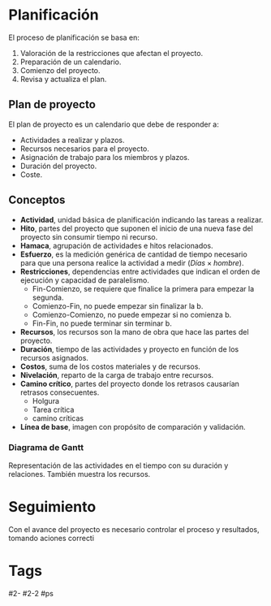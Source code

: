 # Planificación
El proceso de planificación se basa en:
1. Valoración de la restricciones que afectan el proyecto.
2. Preparación de un calendario.
3. Comienzo del proyecto.
4. Revisa y actualiza el plan.

## Plan de proyecto
El plan de proyecto es un calendario que debe de responder a:
- Actividades a realizar y plazos.
- Recursos necesarios para el proyecto.
- Asignación de trabajo para los miembros y plazos.
- Duración del proyecto.
- Coste.

## Conceptos
- **Actividad**, unidad básica de planificación indicando las tareas a realizar.
- **Hito**, partes del proyecto que suponen el inicio de una nueva fase del proyecto sin consumir tiempo ni recurso.
- **Hamaca**, agrupación de actividades e hitos relacionados.
- **Esfuerzo**, es la medición genérica de cantidad de tiempo necesario para que una persona realice la actividad a medir ($Días \times hombre$).
- **Restricciones**, dependencias entre actividades que indican el orden de ejecución y capacidad de paralelismo.
	- Fin-Comienzo, se requiere que finalice la primera para empezar la segunda.
	- Comienzo-Fin, no puede empezar sin finalizar la b.
	- Comienzo-Comienzo, no puede empezar si no comienza b.
	- Fin-Fin, no puede terminar sin terminar b.
- **Recursos**, los recursos son la mano de obra que hace las partes del proyecto.
- **Duración**, tiempo de las actividades y proyecto en función de los recursos asignados.
- **Costos**, suma de los costos materiales y de recursos.
- **Nivelación**, reparto de la carga de trabajo entre recursos.
- **Camino crítico**, partes del proyecto donde los retrasos causarían retrasos consecuentes.
	- Holgura
	- Tarea crítica
	- camino críticas
- **Línea de base**, imagen con propósito de comparación y validación.

### Diagrama de Gantt
Representación de las actividades en el tiempo con su duración y relaciones. También muestra los recursos.
# Seguimiento
Con el avance del proyecto es necesario controlar el proceso y resultados, tomando aciones correcti
# Tags
#2- 
#2-2 
#ps 